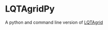 # LQTAgridPy
A python and command line version of [LQTAgrid](http://lqta.iqm.unicamp.br/portugues/siteLQTA/LQTAgrid.html)
